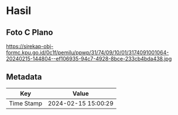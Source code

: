 # Hasil

## Foto C Plano

https://sirekap-obj-formc.kpu.go.id/0c1f/pemilu/ppwp/31/74/09/10/01/3174091001064-20240215-144804--ef106935-94c7-4928-8bce-233cb4bda438.jpg


## Metadata

| Key        | Value               |
| ---------- | ------------------- |
| Time Stamp | 2024-02-15 15:00:29 |



